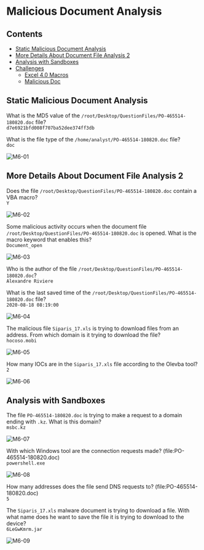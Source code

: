 # Malicious Document Analysis

## Contents
- [Static Malicious Document Analysis](#static-malicious-document-analysis)
- [More Details About Document File Analysis 2](#more-details-about-document-file-analysis-2)
- [Analysis with Sandboxes](#analysis-with-sandboxes)
- [Challenges](#challenges)
  - [Excel 4.0 Macros](#excel-40-macros)
  - [Malicious Doc](#malicious-doc)

## Static Malicious Document Analysis

What is the MD5 value of the `/root/Desktop/QuestionFiles/PO-465514-180820.doc` file?  
`d7e6921bfd008f707ba52dee374ff3db`

What is the file type of the `/home/analyst/PO-465514-180820.doc` file?  
`doc`

![M6-01](https://github.com/acibojbp/LetsDefend/assets/164168280/f68c7e64-0229-4b65-aec2-2fd0dc16a5c4)

## More Details About Document File Analysis 2

Does the file `/root/Desktop/QuestionFiles/PO-465514-180820.doc` contain a VBA macro?   
`Y`

![M6-02](https://github.com/acibojbp/LetsDefend/assets/164168280/1b9728be-21d8-4faa-aec8-d40b7422d00c)

Some malicious activity occurs when the document file `/root/Desktop/QuestionFiles/PO-465514-180820.doc` is opened. What is the macro keyword that enables this?  
`Document_open`

![M6-03](https://github.com/acibojbp/LetsDefend/assets/164168280/a7f6f50e-2c94-4acb-8a0b-e63c43c5abc7)

Who is the author of the file `/root/Desktop/QuestionFiles/PO-465514-180820.doc`?  
`Alexandre Riviere`

What is the last saved time of the `/root/Desktop/QuestionFiles/PO-465514-180820.doc` file?  
`2020-08-18 08:19:00`

![M6-04](https://github.com/acibojbp/LetsDefend/assets/164168280/e7872cf6-b1aa-4f46-80d0-ec9df17db5ff)

The malicious file `Siparis_17.xls` is trying to download files from an address. From which domain is it trying to download the file?  
`hocoso.mobi`

![M6-05](https://github.com/acibojbp/LetsDefend/assets/164168280/61c0a27d-640f-4cc3-a85b-834b1d5a0caf)

How many IOCs are in the `Siparis_17.xls` file according to the Olevba tool?  
`2`

![M6-06](https://github.com/acibojbp/LetsDefend/assets/164168280/609a8a3b-7af2-4d6c-8c67-edf4d24344e9)

## Analysis with Sandboxes

The file `PO-465514-180820.doc` is trying to make a request to a domain ending with `.kz`. What is this domain?  
 `msbc.kz`

![M6-07](https://github.com/acibojbp/LetsDefend/assets/164168280/37f48540-bde5-49a5-87e2-2e42ddf3a50e)

With which Windows tool are the connection requests made? (file:PO-465514-180820.doc)  
`powershell.exe`

![M6-08](https://github.com/acibojbp/LetsDefend/assets/164168280/17f607d9-c7a4-4b63-a444-8a314611418c)

How many addresses does the file send DNS requests to? (file:PO-465514-180820.doc)  
`5`

The `Siparis_17.xls` malware document is trying to download a file. With what name does he want to save the file it is trying to download to the device?  
`6LeGwKmrm.jar`

![M6-09](https://github.com/acibojbp/LetsDefend/assets/164168280/e36e7ed0-acca-4911-956f-96e266c2fdb6)
